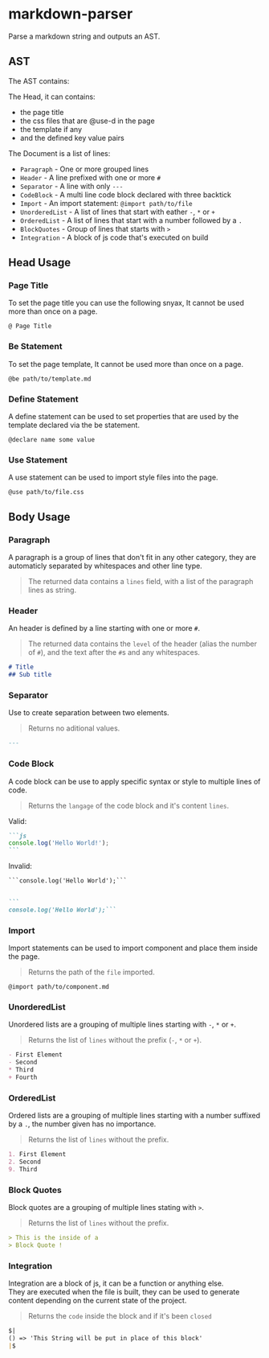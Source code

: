 # markdown-parser

Parse a markdown string and outputs an AST.

## AST

The AST contains:

The Head, it can contains:
- the page title
- the css files that are @use-d in the page
- the template if any
- and the defined key value pairs

The Document is a list of lines:
- `Paragraph` - One or more grouped lines
- `Header` - A line prefixed with one or more `#`
- `Separator` - A line with only `---`
- `CodeBlock` - A multi line code block declared with three backtick
- `Import` - An import statement: `@import path/to/file`
- `UnorderedList` - A list of lines that start with eather `-`, `*` or `+`
- `OrderedList` - A list of lines that start with a number followed by a `.`
- `BlockQuotes` - Group of lines that starts with `>`
- `Integration` - A block of js code that's executed on build

## Head Usage

### Page Title
To set the page title you can use the following snyax, It cannot be used more than once on a page.
```
@ Page Title
```

### Be Statement
To set the page template, It cannot be used more than once on a page.
```
@be path/to/template.md
```

### Define Statement
A define statement can be used to set properties that are used by the template declared via the be statement.
```
@declare name some value
```

### Use Statement
A use statement can be used to import style files into the page.
```
@use path/to/file.css
```

## Body Usage

### Paragraph
A paragraph is a group of lines that don't fit in any other category, they are automaticly separated by whitespaces and other line type.
> The returned data contains a `lines` field, with a list of the paragraph lines as string.

### Header
An header is defined by a line starting with one or more `#`.
> The returned data contains the `level` of the header (alias the number of `#`), and the text after the `#`s and any whitespaces.

```md
# Title
## Sub title
```

### Separator
Use to create separation between two elements.
> Returns no aditional values.

```md
---
```

### Code Block
A code block can be use to apply specific syntax or style to multiple lines of code.

> Returns the `langage` of the code block and it's content `lines`.

Valid:
`````md
```js
console.log('Hello World!');
```
`````

Invalid:
`````md
```console.log('Hello World');```


```
console.log('Hello World');```
`````

### Import
Import statements can be used to import component and place them inside the page.
> Returns the path of the `file` imported.

```
@import path/to/component.md
```

### UnorderedList
Unordered lists are a grouping of multiple lines starting with `-`, `*` or `+`.
> Returns the list of `lines` without the prefix (`-`, `*` or `+`).

```md
- First Element
- Second
* Third
+ Fourth
```

### OrderedList
Ordered lists are a grouping of multiple lines starting with a number suffixed by a `.`, the number given has no importance.
> Returns the list of `lines` without the prefix.

```md
1. First Element
2. Second
9. Third
```

### Block Quotes
Block quotes are a grouping of multiple lines stating with `>`.
> Returns the list of `lines` without the prefix.

```md
> This is the inside of a
> Block Quote !
```

### Integration
Integration are a block of js, it can be a function or anything else. \
They are executed when the file is built, they can be used to generate content depending on the current state of the project.
> Returns the `code` inside the block and if it's been `closed`

```md
$|
() => 'This String will be put in place of this block'
|$
```
